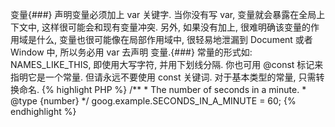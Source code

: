 变量{###}
声明变量必须加上 var 关键字.
当你没有写 var, 变量就会暴露在全局上下文中, 这样很可能会和现有变量冲突.
另外, 如果没有加上, 很难明确该变量的作用域是什么, 变量也很可能像在局部作用域中, 很轻易地泄漏到 Document 或者 Window 中,
所以务必用 var 去声明
变量.{###}
常量的形式如: NAMES_LIKE_THIS, 即使用大写字符, 并用下划线分隔.
你也可用 @const 标记来指明它是一个常量.
但请永远不要使用 const 关键词.
对于基本类型的常量, 只需转换命名.
{% highlight PHP %}
      /**
       * The number of seconds in a minute.
       * @type {number}
       */
      goog.example.SECONDS_IN_A_MINUTE = 60;
{% endhighlight %}


   
   
   